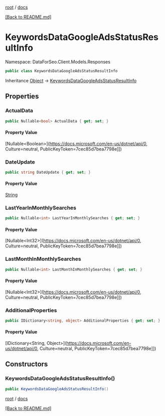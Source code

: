 [root](./../ "root") / [docs](./ "docs")

[[Back to README.md]](./../README.md "[Back to README.md]")

# KeywordsDataGoogleAdsStatusResultInfo

Namespace: DataForSeo.Client.Models.Responses

```csharp
public class KeywordsDataGoogleAdsStatusResultInfo
```

Inheritance [Object](https://docs.microsoft.com/en-us/dotnet/api/Object) → [KeywordsDataGoogleAdsStatusResultInfo](./KeywordsDataGoogleAdsStatusResultInfo.md)

## Properties

### **ActualData**

```csharp
public Nullable<bool> ActualData { get; set; }
```

#### Property Value

[Nullable&lt;Boolean&gt;](https://docs.microsoft.com/en-us/dotnet/api/0, Culture=neutral, PublicKeyToken=7cec85d7bea7798e]])<br>

### **DateUpdate**

```csharp
public string DateUpdate { get; set; }
```

#### Property Value

[String](https://docs.microsoft.com/en-us/dotnet/api/String)<br>

### **LastYearInMonthlySearches**

```csharp
public Nullable<int> LastYearInMonthlySearches { get; set; }
```

#### Property Value

[Nullable&lt;Int32&gt;](https://docs.microsoft.com/en-us/dotnet/api/0, Culture=neutral, PublicKeyToken=7cec85d7bea7798e]])<br>

### **LastMonthInMonthlySearches**

```csharp
public Nullable<int> LastMonthInMonthlySearches { get; set; }
```

#### Property Value

[Nullable&lt;Int32&gt;](https://docs.microsoft.com/en-us/dotnet/api/0, Culture=neutral, PublicKeyToken=7cec85d7bea7798e]])<br>

### **AdditionalProperties**

```csharp
public IDictionary<string, object> AdditionalProperties { get; set; }
```

#### Property Value

[IDictionary&lt;String, Object&gt;](https://docs.microsoft.com/en-us/dotnet/api/0, Culture=neutral, PublicKeyToken=7cec85d7bea7798e]])<br>

## Constructors

### **KeywordsDataGoogleAdsStatusResultInfo()**

```csharp
public KeywordsDataGoogleAdsStatusResultInfo()
```

[root](./../ "root") / [docs](./ "docs")

[[Back to README.md]](./../README.md "[Back to README.md]")